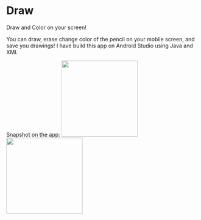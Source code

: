 # Draw
Draw and Color on your screen!

You can draw, erase change color of the pencil on your mobile screen, and save you drawings!
I have build this app on Android Studio using Java and XMl.

Snapshot on the app:
<img src="https://user-images.githubusercontent.com/57328357/120347606-10999a00-c31a-11eb-92d2-b28386473063.png" width="200" height="200" />
<img src="https://user-images.githubusercontent.com/57328357/120347608-12fbf400-c31a-11eb-86a8-6afb4b83d8c7.png" width="200" height="200" />
